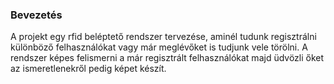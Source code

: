 ### Bevezetés
A projekt egy rfid beléptető rendszer tervezése, aminél tudunk regisztrálni különböző felhasználókat vagy már meglévőket is tudjunk vele törölni. A rendszer képes felismerni a már regisztrált felhasználókat majd üdvözli őket az ismeretlenekről pedig képet készít.
